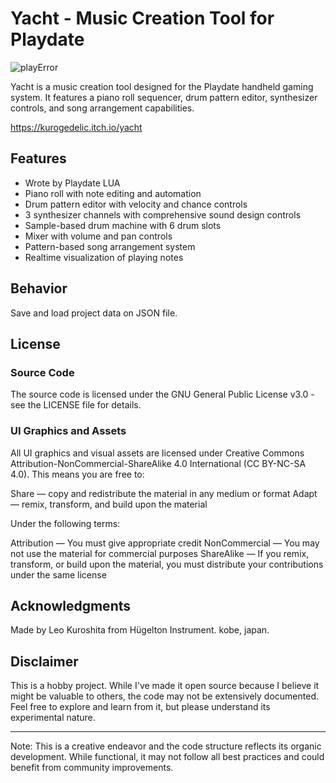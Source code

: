# Yacht - Music Creation Tool for Playdate

![playError](https://github.com/user-attachments/assets/907fee07-843b-4c3c-88b1-6a7b0c864eca)

Yacht is a music creation tool designed for the Playdate handheld gaming system. It features a piano roll sequencer, drum pattern editor, synthesizer controls, and song arrangement capabilities.

https://kurogedelic.itch.io/yacht

## Features

- Wrote by Playdate LUA
- Piano roll with note editing and automation
- Drum pattern editor with velocity and chance controls
- 3 synthesizer channels with comprehensive sound design controls
- Sample-based drum machine with 6 drum slots
- Mixer with volume and pan controls
- Pattern-based song arrangement system
- Realtime visualization of playing notes

## Behavior

Save and load project data on JSON file.

## License

### Source Code
The source code is licensed under the GNU General Public License v3.0 - see the LICENSE file for details.

### UI Graphics and Assets
All UI graphics and visual assets are licensed under Creative Commons Attribution-NonCommercial-ShareAlike 4.0 International (CC BY-NC-SA 4.0). This means you are free to:

Share — copy and redistribute the material in any medium or format
Adapt — remix, transform, and build upon the material

Under the following terms:

Attribution — You must give appropriate credit
NonCommercial — You may not use the material for commercial purposes
ShareAlike — If you remix, transform, or build upon the material, you must distribute your contributions under the same license


## Acknowledgments

Made by Leo Kuroshita from Hügelton Instrument. kobe, japan.

## Disclaimer

This is a hobby project. While I've made it open source because I believe it might be valuable to others, the code may not be extensively documented. Feel free to explore and learn from it, but please understand its experimental nature.

---

Note: This is a creative endeavor and the code structure reflects its organic development. While functional, it may not follow all best practices and could benefit from community improvements.
